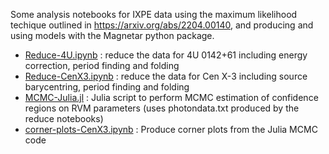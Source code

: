 Some analysis notebooks for IXPE data using the maximum likelihood techique outlined in https://arxiv.org/abs/2204.00140, and producing and using models with the Magnetar python package.

* [Reduce-4U.ipynb](Reduce-4U.ipynb)    : reduce the data for 4U 0142+61 including energy correction, period finding and folding
* [Reduce-CenX3.ipynb](Reduce-CenX3.ipynb) : reduce the data for Cen X-3 including source barycentring, period finding and folding
* [MCMC-Julia.jl](MCMC-Julia.jl) : Julia script to perform MCMC estimation of confidence regions on RVM parameters (uses photondata.txt produced by the reduce notebooks)
* [corner-plots-CenX3.ipynb](corner-plots-CenX3.ipynb) : Produce corner plots from the Julia MCMC code
